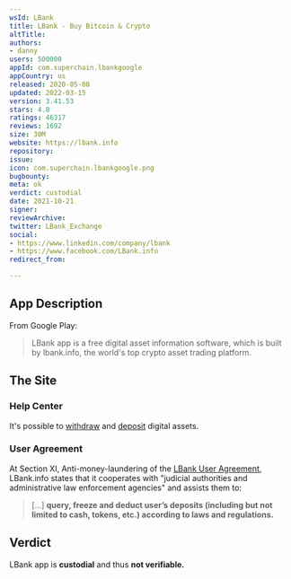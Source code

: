 ```yaml
---
wsId: LBank
title: LBank - Buy Bitcoin & Crypto
altTitle: 
authors:
- danny
users: 500000
appId: com.superchain.lbankgoogle
appCountry: us
released: 2020-05-08
updated: 2022-03-15
version: 3.41.53
stars: 4.8
ratings: 46317
reviews: 1692
size: 30M
website: https://lbank.info
repository: 
issue: 
icon: com.superchain.lbankgoogle.png
bugbounty: 
meta: ok
verdict: custodial
date: 2021-10-21
signer: 
reviewArchive: 
twitter: LBank_Exchange
social:
- https://www.linkedin.com/company/lbank
- https://www.facebook.com/LBank.info
redirect_from: 

---
```


## App Description

From Google Play:

> LBank app is a free digital asset information software, which is built by lbank.info, the world's top crypto asset trading platform. 

## The Site

### Help Center

It's possible to [withdraw](https://support.lbank.site/hc/en-gb/articles/115002294894-How-Do-I-Withdraw-Coins-) and [deposit](https://support.lbank.site/hc/en-gb/articles/115002292593-How-Do-I-Deposit-Coins-) digital assets.

### User Agreement

At Section XI, Anti-money-laundering of the [LBank User Agreement](https://support.lbank.site/hc/en-gb/articles/115002292673-LBank-info-Service-Agreement), LBank.info states that it cooperates with "judicial authorities and administrative law enforcement agencies" and assists them to:

> [...] **query, freeze and deduct user’s deposits (including but not limited to cash, tokens, etc.) according to laws and regulations.**

## Verdict
LBank app is **custodial** and thus **not verifiable.**
